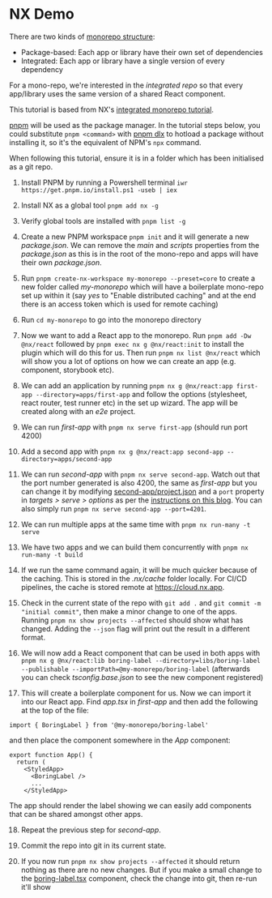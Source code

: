 # NX Demo

There are two kinds of [monorepo structure](https://nx.dev/concepts/integrated-vs-package-based):

- Package-based: Each app or library have their own set of dependencies
- Integrated: Each app or library have a single version of every dependency

For a mono-repo, we're interested in the _integrated repo_ so that every app/library uses the same version of a shared React component.

This tutorial is based from NX's [integrated monorepo tutorial](https://nx.dev/getting-started/tutorials/integrated-repo-tutorial).

[pnpm](https://pnpm.io/) will be used as the package manager. In the tutorial steps below, you could substitute `pnpm <command>` with [pnpm dlx](https://pnpm.io/cli/dlx) to hotload a package without installing it, so it's the equivalent of NPM's `npx` command.

When following this tutorial, ensure it is in a folder which has been initialised as a git repo.

1. Install PNPM by running a Powershell terminal `iwr https://get.pnpm.io/install.ps1 -useb | iex`

2. Install NX as a global tool `pnpm add nx -g`

3. Verify global tools are installed with `pnpm list -g`

4. Create a new PNPM workspace `pnpm init` and it will generate a new _package.json_. We can remove the _main_ and _scripts_ properties from the _package.json_ as this is in the root of the mono-repo and apps will have their own _package.json_.

5. Run `pnpm create-nx-workspace my-monorepo --preset=core` to create a new folder called _my-monorepo_ which will have a boilerplate mono-repo set up within it (say _yes_ to "Enable distributed caching" and at the end there is an access token which is used for remote caching)

6. Run `cd my-monorepo` to go into the monorepo directory

7. Now we want to add a React app to the monorepo. Run `pnpm add -Dw @nx/react` followed by `pnpm exec nx g @nx/react:init` to install the plugin which will do this for us. Then run `pnpm nx list @nx/react` which will show you a lot of options on how we can create an app (e.g. component, storybook etc).

8. We can add an application by running `pnpm nx g @nx/react:app first-app --directory=apps/first-app` and follow the options (stylesheet, react router, test runner etc) in the set up wizard. The app will be created along with an _e2e_ project.

9. We can run _first-app_ with `pnpm nx serve first-app` (should run port 4200)

10. Add a second app with `pnpm nx g @nx/react:app second-app --directory=apps/second-app`

11. We can run _second-app_ with `pnpm nx serve second-app`. Watch out that the port number generated is also 4200, the same as _first-app_ but you can change it by modifying [second-app/project.json](./my-monorepo/apps/second-app/project.json) and a `port` property in _targets > serve > options_ as per the [instructions on this blog](https://medium.com/@donald.murillo07/how-to-change-the-default-port-for-any-nx-project-with-2-simple-tricks-c02b0741b9b3). You can also simply run `pnpm nx serve second-app --port=4201`.

12. We can run multiple apps at the same time with `pnpm nx run-many -t serve`

13. We have two apps and we can build them concurrently with `pnpm nx run-many -t build`

14. If we run the same command again, it will be much quicker because of the caching. This is stored in the _.nx/cache_ folder locally. For CI/CD pipelines, the cache is stored remote at https://cloud.nx.app.

15. Check in the current state of the repo with `git add .` and `git commit -m "initial commit"`, then make a minor change to one of the apps. Running `pnpm nx show projects --affected` should show what has changed. Adding the `--json` flag will print out the result in a different format.

16. We will now add a React component that can be used in both apps with `pnpm nx g @nx/react:lib boring-label --directory=libs/boring-label --publishable --importPath=@my-monorepo/boring-label` (afterwards you can check _tsconfig.base.json_ to see the new component registered)

17. This will create a boilerplate component for us. Now we can import it into our React app. Find _app.tsx_ in _first-app_ and then add the following at the top of the file:

```
import { BoringLabel } from '@my-monorepo/boring-label'
```

and then place the component somewhere in the _App_ component:

```
export function App() {
  return (
    <StyledApp>
      <BoringLabel />
      ...
    </StyledApp>
```

The app should render the label showing we can easily add components that can be shared amongst other apps.

18. Repeat the previous step for _second-app_.

19. Commit the repo into git in its current state.

20. If you now run `pnpm nx show projects --affected` it should return nothing as there are no new changes. But if you make a small change to the [boring-label.tsx](./my-monorepo/libs/boring-label/src/lib/boring-label.tsx) component, check the change into git, then re-run it'll show
